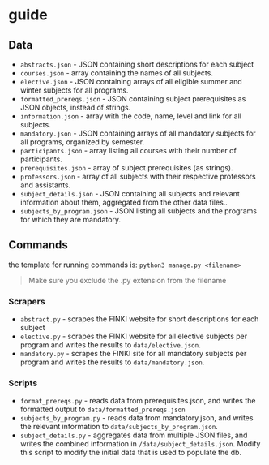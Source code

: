 # guide

## Data

- `abstracts.json` - JSON containing short descriptions for each subject
- `courses.json` - array containing the names of all subjects.
- `elective.json` - JSON containing arrays of all eligible summer and winter subjects for all programs.
- `formatted_prereqs.json` - JSON containing subject prerequisites as JSON objects, instead of strings.
- `information.json` - array with the code, name, level and link for all subjects.
- `mandatory.json` - JSON containing arrays of all mandatory subjects for all programs, organized by semester.
- `participants.json` - array listing all courses with their number of participants.
- `prerequisites.json` - array of subject prerequisites (as strings).
- `professors.json` - array of all subjects with their respective professors and assistants.
- `subject_details.json` - JSON containing all subjects and relevant information about them, aggregated from the other data files..
- `subjects_by_program.json` - JSON listing all subjects and the programs for which they are mandatory.

## Commands

the template for running commands is:
`python3 manage.py <filename>`

> Make sure you exclude the .py extension from the filename

### Scrapers

- `abstract.py` - scrapes the FINKI website for short descriptions for each subject
- `elective.py` - scrapes the FINKI website for all elective subjects per program and writes the results to `data/elective.json`.
- `mandatory.py` - scrapes the FINKI site for all mandatory subjects per program and writes the results to `data/mandatory.json`.

### Scripts

- `format_prereqs.py` - reads data from prerequisites.json, and writes the formatted output to `data/formatted_prereqs.json`
- `subjects_by_program.py` - reads data from mandatory.json, and writes the relevant information to `data/subjects_by_program.json`.
- `subject_details.py` - aggregates data from multiple JSON files, and writes the combined information in `/data/subject_details.json`. Modify this script to modify the initial data that is used to populate the db.
